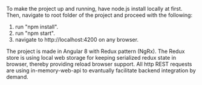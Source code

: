 To make the project up and running, have node.js install locally at first. Then, navigate to root folder of the project and proceed with the following:
1. run "npm install".
2. run "npm start".
4. navigate to http://localhost:4200 on any browser.

The project is made in Angular 8 with Redux pattern (NgRx). The Redux store is using local web storage for keeping serialized redux state in browser, thereby providing reload browser support. All http REST requests are using in-memory-web-api to evantually facilitate backend integration by demand.
